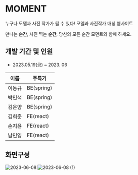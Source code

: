 # MOMENT

누구나 모델과 사진 작가가 될 수 있다! 모델과 사진작가 매칭  웹사이트 

만나는 **순간**, 사진 찍는 **순간**, 당신의 모든 순간 모먼트와 함께 하세요.

## 개발 기간 및 인원

* 2023.05.19(금) ~ 2023. 06

|이름|주특기|
|------|---|
|이동규|BE(spring)|
|박민석|BE(spring)|
|김은양|BE(spring)|
|김희준|FE(react)|
|손지윤|FE(react)|
|남민영|FE(react)|

## 화면구성

![2023-06-08](https://github.com/moment-project/FE_MOMENT/assets/128782170/2b5d9407-660a-4b74-aa93-db723fa1bdc3)
![2023-06-08 (1)](https://github.com/moment-project/FE_MOMENT/assets/128782170/e94534cf-5f42-4c0c-810c-11474d71e22c)


